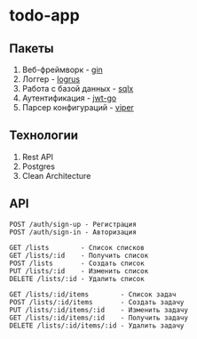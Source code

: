 # todo-app

## Пакеты
1. Веб-фреймворк - <a href="https://github.com/gin-gonic">gin</a>
2. Логгер - <a href="https://github.com/sirupsen/logrus">logrus</a>
3. Работа с базой данных - <a href="https://github.com/jmoiron/sqlx">sqlx</a>
4. Аутентификация - <a href="https://github.com/dgrijalva/jwt-go">jwt-go</a>
5. Парсер конфигураций - <a href="https://github.com/spf13/viper">viper</a>

## Технологии
1. Rest API
2. Postgres
3. Clean Architecture
## API
```
POST /auth/sign-up - Регистрация
POST /auth/sign-in - Авторизация

GET /lists        - Список списков
GET /lists/:id    - Получить список
POST /lists       - Создать список
PUT /lists/:id    - Изменить список
DELETE /lists/:id - Удалить список

GET /lists/:id/items        - Список задач
POST /lists/:id/items       - Создать задачу
PUT /lists/:id/items/:id    - Изменить задачу
GET /lists/:id/items/:id    - Получить задачу
DELETE /lists/:id/items/:id - Удалить задачу
```
